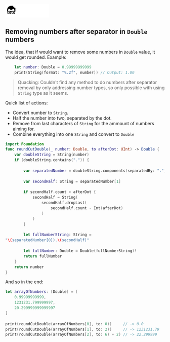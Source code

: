 <a href="../../README.md">
<img src="../../.readme/assets/codeacademy-white.svg" height="42">
</a>

## Removing numbers after separator in <code>Double</code> numbers
The idea, that if would want to remove some numbers in <code>Double</code> 
value, it would get rounded. Example: 
```swift
    let number: Double = 0.99999999999
    print(String(format: "%.2f", number)) // Output: 1.00
```

> Quacking: Couldn't find any method to do numbers after separator removal 
by only addressing number types, so only possible with using 
<code>String</code> type as it seems.

Quick list of actions:
- Convert number to <code>String</code>.
- Half the number into two, separated by the dot.
- Remove from last characters of <code>String</code> for the ammount of 
numbers aiming for.
- Combine everything into one <code>String</code> and convert to 
<code>Double</code>

```swift
import Foundation
func roundCutDouble(_ number: Double, to afterDot: UInt) -> Double {
    var doubleString = String(number)
    if (doubleString.contains(".")) {
        
        var separatedNumber = doubleString.components(separatedBy: ".")
        
        var secondHalf: String = separatedNumber[1]
        
        if secondHalf.count > afterDot {
            secondHalf = String(
                secondHalf.dropLast(
                    secondHalf.count - Int(afterDot)
                )
            )
        }
        
        let fullNumberString: String = 
"\(separatedNumber[0]).\(secondHalf)"
        
        let fullNumber: Double = Double(fullNumberString)!
        return fullNumber
    }
    return number
}

```

And so in the end:
```swift
let arrayOfNumbers: [Double] = [
    0.99999999999,
    1231231.799999997,
    20.299999999999997
]

print(roundCutDouble(arrayOfNumbers[0], to: 0))     // -> 0.0
print(roundCutDouble(arrayOfNumbers[1], to: 2))     // -> 1231231.79
print(roundCutDouble(arrayOfNumbers[2], to: 6) + 2) // -> 22.299999
```

